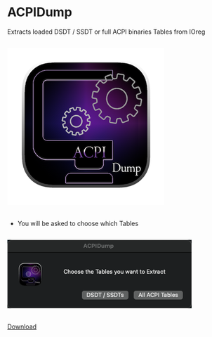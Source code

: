 # ACPIDump
Extracts loaded DSDT / SSDT or full ACPI binaries Tables from IOreg
##

<img src="https://github.com/LAbyOne/ACPIDump/blob/main/image/logo.png">

##
- You will be asked to choose which Tables

##

<img src="https://github.com/LAbyOne/ACPIDump/blob/main/image/1.png">

##

[Download](https://github.com/LAbyOne/ACPIDump/releases)
